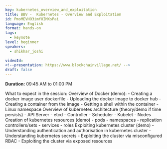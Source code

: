 ```yaml
---
key: kubernetes_overview_and_exploitation
title: BBV -  Kubernetes - Overview and Exploitation
id: PmoMEVHO3imfUIMXsPai
language: English
format: hands-on
tags:
  - keynote
level: beginner
speakers:
  - shikhar_joshi
  
videoId: 
<!--presentation: https://www.blockchainvillage.net/ -->
draft: false
---
```

<b>Duration:</b> 09:45 AM to 01:00 PM

What to expect in the session: Overview of Docker (demo): - Creating a docker image user dockerfile - Uploading the docker image to docker hub - Creating a container from the image - Getting a shell within the container - Linux namespace Overview of kubernetes architecture (theory/demo if time persists) - API Server - etcd - Controller - Scheduler - Kubelet - Nodes Creation of kubernetes resources (demo) - pods - namespaces - replication controllers/sets - services - roles Exploiting kubernetes cluster (demo) - Understanding authentication and authorisation in kubernetes cluster - Understanding kubernetes secrets - Exploiting the cluster via misconfigured RBAC - Exploiting the cluster via exposed resources

<!--
<a align="center" class="btn primary" target="_blank" rel="noopener" href="https://docs.google.com/forms/d/14c6sFqRakrorbf3LCb5OkF8jUN77Ri153gqalUESuYM/">Register</a>
-->